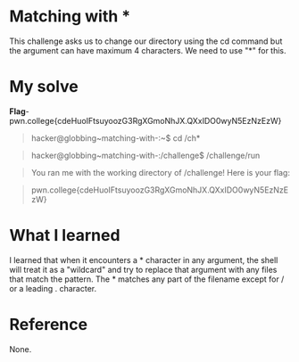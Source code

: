 # Matching with *
This challenge asks us to change our directory using the cd command but the argument can have maximum 4 characters. We need to use "*" for this.
# My solve 
**Flag**-pwn.college{cdeHuoIFtsuyoozG3RgXGmoNhJX.QXxIDO0wyN5EzNzEzW}

>hacker@globbing~matching-with-:~$ cd /ch*

>hacker@globbing~matching-with-:/challenge$ /challenge/run

>You ran me with the working directory of /challenge! Here is your flag:

>pwn.college{cdeHuoIFtsuyoozG3RgXGmoNhJX.QXxIDO0wyN5EzNzEzW}

# What I learned
I learned that when it encounters a * character in any argument, the shell will treat it as a "wildcard" and try to replace that argument with any files that match the pattern. The * matches any part of the filename except for / or a leading . character.

# Reference 
None.
